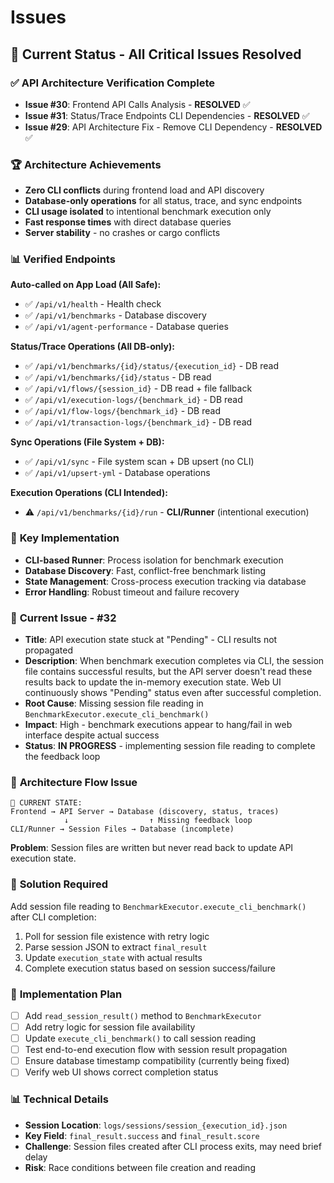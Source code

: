 # Issues

## 🎯 Current Status - All Critical Issues Resolved

### ✅ **API Architecture Verification Complete**
- **Issue #30**: Frontend API Calls Analysis - **RESOLVED** ✅
- **Issue #31**: Status/Trace Endpoints CLI Dependencies - **RESOLVED** ✅
- **Issue #29**: API Architecture Fix - Remove CLI Dependency - **RESOLVED** ✅

### 🏆 **Architecture Achievements**
- **Zero CLI conflicts** during frontend load and API discovery
- **Database-only operations** for all status, trace, and sync endpoints
- **CLI usage isolated** to intentional benchmark execution only
- **Fast response times** with direct database queries
- **Server stability** - no crashes or cargo conflicts

### 📊 **Verified Endpoints**
**Auto-called on App Load (All Safe):**
- ✅ `/api/v1/health` - Health check
- ✅ `/api/v1/benchmarks` - Database discovery
- ✅ `/api/v1/agent-performance` - Database queries

**Status/Trace Operations (All DB-only):**
- ✅ `/api/v1/benchmarks/{id}/status/{execution_id}` - DB read
- ✅ `/api/v1/benchmarks/{id}/status` - DB read
- ✅ `/api/v1/flows/{session_id}` - DB read + file fallback
- ✅ `/api/v1/execution-logs/{benchmark_id}` - DB read
- ✅ `/api/v1/flow-logs/{benchmark_id}` - DB read
- ✅ `/api/v1/transaction-logs/{benchmark_id}` - DB read

**Sync Operations (File System + DB):**
- ✅ `/api/v1/sync` - File system scan + DB upsert (no CLI)
- ✅ `/api/v1/upsert-yml` - Database operations

**Execution Operations (CLI Intended):**
- ⚠️ `/api/v1/benchmarks/{id}/run` - **CLI/Runner** (intentional execution)

### 🔧 **Key Implementation**
- **CLI-based Runner**: Process isolation for benchmark execution
- **Database Discovery**: Fast, conflict-free benchmark listing
- **State Management**: Cross-process execution tracking via database
- **Error Handling**: Robust timeout and failure recovery

### 🚨 **Current Issue - #32**
- **Title**: API execution state stuck at "Pending" - CLI results not propagated
- **Description**: When benchmark execution completes via CLI, the session file contains successful results, but the API server doesn't read these results back to update the in-memory execution state. Web UI continuously shows "Pending" status even after successful completion.
- **Root Cause**: Missing session file reading in `BenchmarkExecutor.execute_cli_benchmark()`
- **Impact**: High - benchmark executions appear to hang/fail in web interface despite actual success
- **Status**: **IN PROGRESS** - implementing session file reading to complete the feedback loop

### 📝 **Architecture Flow Issue**
```
🚀 CURRENT STATE:
Frontend → API Server → Database (discovery, status, traces)
            ↓                  ↑ Missing feedback loop
CLI/Runner → Session Files → Database (incomplete)
```

**Problem**: Session files are written but never read back to update API execution state.

### 🎯 **Solution Required**
Add session file reading to `BenchmarkExecutor.execute_cli_benchmark()` after CLI completion:
1. Poll for session file existence with retry logic
2. Parse session JSON to extract `final_result` 
3. Update `execution_state` with actual results
4. Complete execution status based on session success/failure

### 🔧 **Implementation Plan**
- [ ] Add `read_session_result()` method to `BenchmarkExecutor`
- [ ] Add retry logic for session file availability  
- [ ] Update `execute_cli_benchmark()` to call session reading
- [ ] Test end-to-end execution flow with session result propagation
- [ ] Ensure database timestamp compatibility (currently being fixed)
- [ ] Verify web UI shows correct completion status

### 📊 **Technical Details**
- **Session Location**: `logs/sessions/session_{execution_id}.json`
- **Key Field**: `final_result.success` and `final_result.score`
- **Challenge**: Session files created after CLI process exits, may need brief delay
- **Risk**: Race conditions between file creation and reading